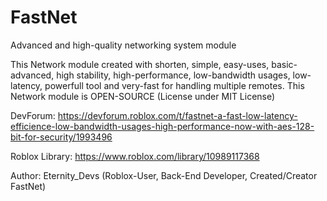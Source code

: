 # FastNet
Advanced and high-quality networking system module

This Network module created with shorten, simple, easy-uses, basic-advanced, high stability, high-performance, low-bandwidth usages, low-latency, powerfull tool and very-fast for handling multiple remotes.
This Network module is OPEN-SOURCE (License under MIT License)

DevForum: https://devforum.roblox.com/t/fastnet-a-fast-low-latency-efficience-low-bandwidth-usages-high-performance-now-with-aes-128-bit-for-security/1993496

Roblox Library: https://www.roblox.com/library/10989117368

Author: Eternity_Devs (Roblox-User, Back-End Developer, Created/Creator FastNet)

